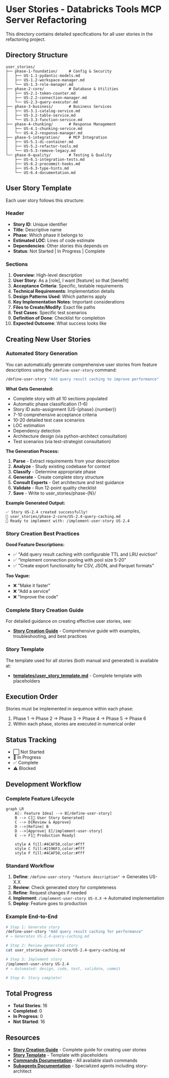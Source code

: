 # User Stories - Databricks Tools MCP Server Refactoring

This directory contains detailed specifications for all user stories in the refactoring project.

## Directory Structure

```
user_stories/
├── phase-1-foundation/     # Config & Security
│   ├── US-1.1-pydantic-models.md
│   ├── US-1.2-workspace-manager.md
│   └── US-1.3-role-manager.md
├── phase-2-core/           # Database & Utilities
│   ├── US-2.1-token-counter.md
│   ├── US-2.2-connection-manager.md
│   └── US-2.3-query-executor.md
├── phase-3-business/       # Business Services
│   ├── US-3.1-catalog-service.md
│   ├── US-3.2-table-service.md
│   └── US-3.3-function-service.md
├── phase-4-chunking/       # Response Management
│   ├── US-4.1-chunking-service.md
│   └── US-4.2-response-manager.md
├── phase-5-integration/    # MCP Integration
│   ├── US-5.1-di-container.md
│   ├── US-5.2-refactor-tools.md
│   └── US-5.3-remove-legacy.md
└── phase-6-quality/        # Testing & Quality
    ├── US-6.1-integration-tests.md
    ├── US-6.2-precommit-hooks.md
    ├── US-6.3-type-hints.md
    └── US-6.4-documentation.md
```

## User Story Template

Each user story follows this structure:

### Header
- **Story ID**: Unique identifier
- **Title**: Descriptive name
- **Phase**: Which phase it belongs to
- **Estimated LOC**: Lines of code estimate
- **Dependencies**: Other stories this depends on
- **Status**: Not Started | In Progress | Complete

### Sections
1. **Overview**: High-level description
2. **User Story**: As a [role], I want [feature] so that [benefit]
3. **Acceptance Criteria**: Specific, testable requirements
4. **Technical Requirements**: Implementation details
5. **Design Patterns Used**: Which patterns apply
6. **Key Implementation Notes**: Important considerations
7. **Files to Create/Modify**: Exact file paths
8. **Test Cases**: Specific test scenarios
9. **Definition of Done**: Checklist for completion
10. **Expected Outcome**: What success looks like

## Creating New User Stories

### Automated Story Generation

You can automatically generate comprehensive user stories from feature descriptions using the `/define-user-story` command:

```bash
/define-user-story "Add query result caching to improve performance"
```

**What Gets Generated:**
- Complete story with all 10 sections populated
- Automatic phase classification (1-6)
- Story ID auto-assignment (US-{phase}.{number})
- 7-10 comprehensive acceptance criteria
- 10-20 detailed test case scenarios
- LOC estimation
- Dependency detection
- Architecture design (via python-architect consultation)
- Test scenarios (via test-strategist consultation)

**The Generation Process:**
1. **Parse** - Extract requirements from your description
2. **Analyze** - Study existing codebase for context
3. **Classify** - Determine appropriate phase
4. **Generate** - Create complete story structure
5. **Consult Experts** - Get architecture and test guidance
6. **Validate** - Run 12-point quality checklist
7. **Save** - Write to user_stories/phase-{N}/

**Example Generated Output:**
```
✅ Story US-2.4 created successfully!
📄 user_stories/phase-2-core/US-2.4-query-caching.md
🚀 Ready to implement with: /implement-user-story US-2.4
```

### Story Creation Best Practices

**Good Feature Descriptions:**
- ✅ "Add query result caching with configurable TTL and LRU eviction"
- ✅ "Implement connection pooling with pool size 5-20"
- ✅ "Create export functionality for CSV, JSON, and Parquet formats"

**Too Vague:**
- ❌ "Make it faster"
- ❌ "Add a service"
- ❌ "Improve the code"

### Complete Story Creation Guide

For detailed guidance on creating effective user stories, see:
- **[Story Creation Guide](STORY_CREATION_GUIDE.md)** - Comprehensive guide with examples, troubleshooting, and best practices

### Story Template

The template used for all stories (both manual and generated) is available at:
- **[templates/user_story_template.md](templates/user_story_template.md)** - Complete template with placeholders

## Execution Order

Stories must be implemented in sequence within each phase:
1. Phase 1 → Phase 2 → Phase 3 → Phase 4 → Phase 5 → Phase 6
2. Within each phase, stories are executed in numerical order

## Status Tracking

- ⬜ Not Started
- 🔄 In Progress
- ✅ Complete
- ⚠️ Blocked

## Development Workflow

### Complete Feature Lifecycle

```mermaid
graph LR
    A[💡 Feature Idea] --> B[/define-user-story]
    B --> C[📄 User Story Generated]
    C --> D{Review & Approve}
    D -->|Refine| B
    D -->|Approve| E[/implement-user-story]
    E --> F[🚀 Production Ready]

    style A fill:#4CAF50,color:#fff
    style C fill:#2196F3,color:#fff
    style F fill:#4CAF50,color:#fff
```

### Standard Workflow

1. **Define**: `/define-user-story "feature description"` → Generates US-X.X
2. **Review**: Check generated story for completeness
3. **Refine**: Request changes if needed
4. **Implement**: `/implement-user-story US-X.X` → Automated implementation
5. **Deploy**: Feature goes to production

### Example End-to-End

```bash
# Step 1: Generate story
/define-user-story "Add query result caching for performance"
# → Generates US-2.4-query-caching.md

# Step 2: Review generated story
cat user_stories/phase-2-core/US-2.4-query-caching.md

# Step 3: Implement story
/implement-user-story US-2.4
# → Automated: design, code, test, validate, commit

# Step 4: Story complete!
```

## Total Progress

- **Total Stories**: 16
- **Completed**: 0
- **In Progress**: 0
- **Not Started**: 16

## Resources

- **[Story Creation Guide](STORY_CREATION_GUIDE.md)** - Complete guide for creating user stories
- **[Story Template](templates/user_story_template.md)** - Template with placeholders
- **[Commands Documentation](../.claude/commands.md)** - All available slash commands
- **[Subagents Documentation](../.claude/subagents.md)** - Specialized agents including story-architect
